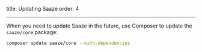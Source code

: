 title: Updating Saaze
order: 4

---

When you need to update Saaze in the future, use Composer to update the `saaze/core` package:

```bash
composer update saaze/core --with-dependencies
```
